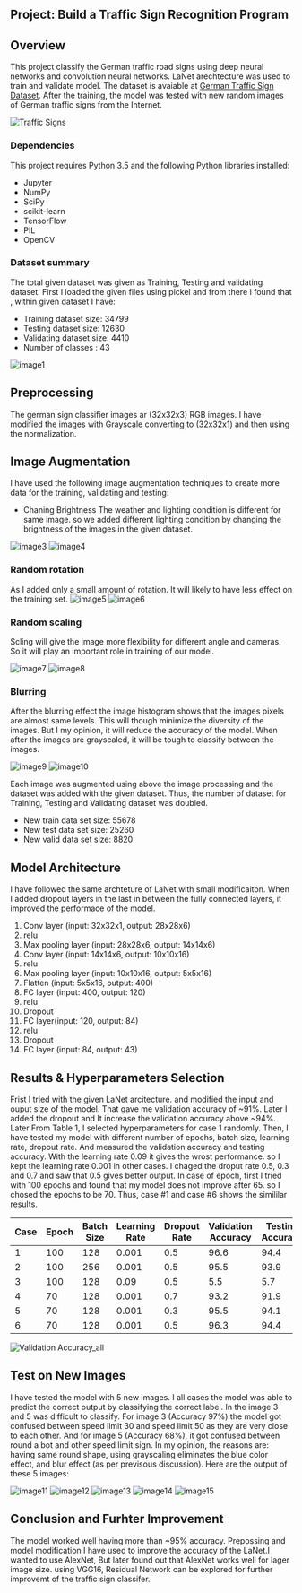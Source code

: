 ## Project: Build a Traffic Sign Recognition Program

Overview
---
This project classify the German traffic road signs using deep neural networks and convolution neural networks. LaNet arechtecture was used to train and validate model. The dataset is avaiable at [German Traffic Sign Dataset](http://benchmark.ini.rub.de/?section=gtsrb&subsection=dataset). After the training, the model was tested with new random images of German traffic signs from the Internet.

![Traffic Signs](1.png)



### Dependencies
This project requires Python 3.5 and the following Python libraries installed:

* Jupyter
* NumPy
* SciPy
* scikit-learn
* TensorFlow
* PIL
* OpenCV

### Dataset summary
The total given dataset was given as Training, Testing and validating dataset. First I loaded the given files using pickel and from there I found that , within given dataset I have: 
* Training dataset size: 34799
* Testing dataset size: 12630
* Validating dataset size: 4410
* Number of classes : 43

![image1](number_of_given_example.png)

Preprocessing
---
The german sign classifier images ar (32x32x3) RGB images. I have modified the images with Grayscale converting to (32x32x1) and then using the normalization.


Image Augmentation
---
I have used the following image augmentation techniques to create more data for the training, validating and testing:
* Chaning Brightness
  The weather and lighting condition is different for same image. so we added different lighting condition by changing the brightness of the  images in the given dataset.
  
![image3](brightness1.png)
![image4](brightness.png)
### Random rotation

As I added only a small amount of rotation. It will likely to have less effect on the training set.
![image5](rotation1.png)
![image6](rotation2.png)
### Random scaling

Scling will give the image more flexibility for different angle and cameras. So it will play an important role in training of our model.

![image7](scale1.png)
![image8](scale2.png)
### Blurring

After the blurring effect the image histogram shows that the images pixels are almost same levels. This will though minimize the diversity of the images. But I my opinion, it will reduce the accuracy of the model. When after the images are grayscaled, it will be tough to classify between the images. 

![image9](blur1.png)
![image10](blur2.png)

Each image was augmented using above the image processing and the dataset was added with the given dataset. Thus, the number of dataset for Training, Testing and Validating dataset was doubled. 
* New train data set size: 55678
* New test data set size: 25260
* New valid data set size: 8820

Model Architecture
---
I have followed the same archteture of LaNet with small modificaiton. When I added dropout layers in the last in between the fully connected layers, it improved the performace of the model. 

1. Conv layer (input: 32x32x1, output: 28x28x6)
2. relu
3. Max pooling layer (input: 28x28x6, output: 14x14x6)
4. Conv layer (input: 14x14x6, output: 10x10x16)
5. relu
6. Max pooling layer (input: 10x10x16, output: 5x5x16)
7. Flatten (input: 5x5x16, output: 400)
8. FC layer (input: 400, output: 120)
9. relu
10. Dropout
11. FC layer(input: 120, output: 84)
12. relu
13. Dropout
14. FC layer (input: 84, output: 43)

Results & Hyperparameters Selection
---
Frist I tried with the given LaNet arcitecture. and modified the input and ouput size of the model. That gave me validation accuracy of ~91%. Later I added the dropout and It increase the validation accuracy above ~94%. Later From Table 1, I selected hyperparameters for case 1 randomly. Then, I have tested my model with different number of epochs, batch size, learning rate, dropout rate. And measured the validation accuracy and testing accuracy. With the learning rate 0.09 it gives the wrost performance. so I kept the learning rate 0.001 in other cases. I chaged the droput rate 0.5, 0.3 and 0.7 and saw that 0.5 gives better output. In case of epoch, first I tried with 100 epochs and found that my model does not improve after 65. so I chosed the epochs to be 70. Thus, case #1 and case #6 shows the simililar results. 

   Case | Epoch | Batch Size | Learning Rate | Dropout Rate | Validation Accuracy | Testing Accuracy |
  -------------  | -------------| -------------| -------------| -------------| -------------| -------------|
  1  | 100   | 128        | 0.001         | 0.5          | 96.6               | 94.4|
  2  | 100   | 256        | 0.001         | 0.5          | 95.5               | 93.9|
  3  | 100   | 128        | 0.09          | 0.5          | 5.5                | 5.7 |
  4  | 70    | 128        | 0.001         | 0.7          | 93.2               | 91.9|
  5  | 70    | 128        | 0.001         | 0.3          | 95.5               | 94.1|
  6  | 70    | 128        | 0.001         | 0.5          | 96.3               | 94.4|


![Validation Accuracy_all](all_result.png)


Test on New Images
---
I have tested the model with 5 new images. I all cases the model was able to predict the correct output by classifying the correct label. In the image 3 and 5 was difficult to classify. For image 3 (Accuracy 97%) the model got confused between speed limit 30 and speed limit 50 as they are very close to each other. And for image 5 (Accuracy 68%), it got confused between round a bot and other speed limit sign. In my opinion, the reasons are: having same round shape, using grayscaling eliminates the blue color effect, and blur effect (as per previsous discussion). Here are the output of these 5 images:

![image11](new_image1.png)
![image12](new_image2.png)
![image13](new_imag3.png)
![image14](new_image4.png)
![image15](new_image5.png)

Conclusion and Furhter Improvement
---
The model worked well having more than ~95% accuracy. Prepossing and model modification I have used to improve the accuracy of the LaNet.I wanted to use AlexNet, But later found out that AlexNet works well for lager image size. using VGG16, Residual Network can be explored for further improvemt of the traffic sign classifer.

